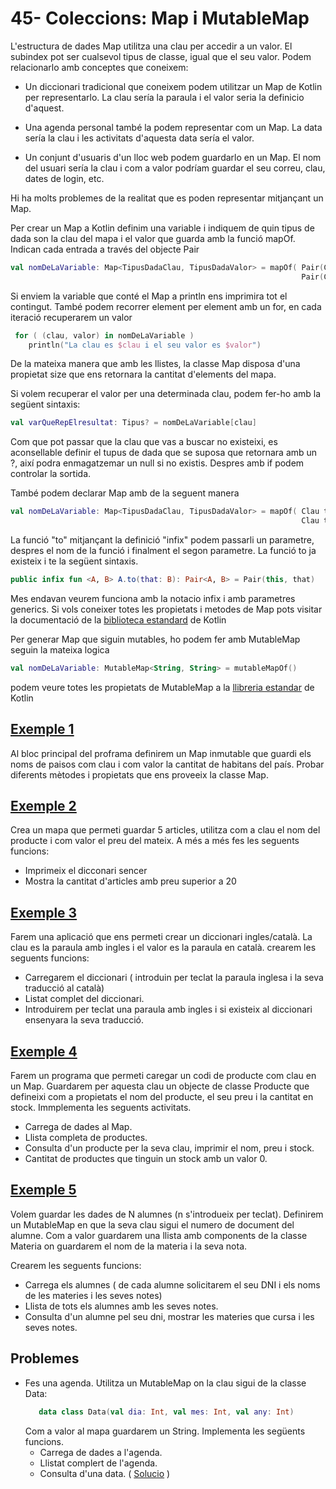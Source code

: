 # 45- Coleccions: Map i MutableMap

L'estructura de dades Map utilitza una clau per accedir a un valor. El subindex pot ser cualsevol tipus de classe, igual  que el seu valor. Podem relacionarlo amb conceptes que coneixem:

 * Un diccionari tradicional que coneixem podem utilitzar un Map de Kotlin per representarlo. La clau sería la paraula i el valor seria la definicio d'aquest.

 * Una agenda personal també la podem representar com un Map. La data sería la clau i les activitats d'aquesta data sería el valor.

 * Un conjunt d'usuaris d'un lloc web podem guardarlo en un Map. El nom del usuari sería la clau i com a valor podríam guardar el seu correu, clau, dates de login, etc.

Hi ha molts problemes de la realitat que es poden representar mitjançant un Map.

Per crear un Map a Kotlin definim una variable i indiquem de quin tipus de dada son la clau del mapa i el valor que guarda amb la funció mapOf. Indican cada entrada a través del objecte Pair

```kotlin
val nomDeLaVariable: Map<TipusDadaClau, TipusDadaValor> = mapOf( Pair(Clau, Valor),
                                                                 Pair(Clau, Valor))
```
Si enviem la variable que conté el Map a println ens imprimira tot el contingut. També podem recorrer element per element amb un for, en cada iteració recuperarem un valor

```kotlin
 for ( (clau, valor) in nomDeLaVariable )
	println("La clau es $clau i el seu valor es $valor")
```

De la mateixa manera que amb les llistes, la classe Map disposa d'una propietat size que ens retornara la cantitat d'elements del mapa.

Si volem recuperar el valor per una determinada clau, podem fer-ho amb la següent sintaxis:

```kotlin
val varQueRepElresultat: Tipus? = nomDeLaVariable[clau]
```

Com que pot passar que la clau que vas a buscar no existeixi, es aconsellable definir el tupus de dada que se suposa que retornara amb un ?, així podra enmagatzemar un null si no existis. Despres amb if podem controlar la sortida.

També podem declarar Map amb de la seguent manera

```kotlin
val nomDeLaVariable: Map<TipusDadaClau, TipusDadaValor> = mapOf( Clau to Valor,
                                                                 Clau to Valor)
```

La funció "to" mitjançant la definició "infix" podem passarli un parametre, despres el nom de la funció i finalment el segon parametre. La funció to ja existeix i te la següent sintaxis.

```kotlin
public infix fun <A, B> A.to(that: B): Pair<A, B> = Pair(this, that)
```

Mes endavan veurem funciona amb la notacio infix i amb parametres generics. Si vols coneixer totes les propietats i metodes de Map pots visitar la documentació de la [biblioteca estandard](https://kotlinlang.org/api/latest/jvm/stdlib/kotlin.collections/-map/) de Kotlin

Per generar Map que siguin mutables, ho podem fer amb MutableMap seguin la mateixa logica

```kotlin
val nomDeLaVariable: MutableMap<String, String> = mutableMapOf()
```
podem veure totes les propietats de MutableMap a la [llibreria estandar](https://kotlinlang.org/api/latest/jvm/stdlib/kotlin.collections/-mutable-map/) de Kotlin

## [Exemple 1](https://github.com/marcmoiagese/curskotlin/blob/master/45-Coleccions_Map_i_MutableMap/Exemple1/src/main/kotlin/Main.kt)

Al bloc principal del proframa definirem un Map inmutable que guardi els noms de paisos com clau i com valor la cantitat de habitans del país.
Probar diferents mètodes i propietats que ens proveeix la classe Map.

## [Exemple 2](https://github.com/marcmoiagese/curskotlin/blob/master/45-Coleccions_Map_i_MutableMap/Exemple2/src/main/kotlin/Main.kt)

Crea un mapa que permeti guardar 5 articles,  utilitza com a clau el nom del producte i com valor el preu del mateix. A més a més fes les seguents funcions:
- Imprimeix el dicconari sencer
- Mostra la cantitat d'articles amb preu superior a 20

## [Exemple 3](https://github.com/marcmoiagese/curskotlin/blob/master/45-Coleccions_Map_i_MutableMap/Exemple3/src/main/kotlin/Main.kt)

Farem una aplicació que ens permeti crear un diccionari ingles/català. La clau es la paraula amb ingles i el valor es la paraula en català. crearem les seguents funcions:
- Carregarem el diccionari (  introduin per teclat la paraula inglesa i la seva traducció al català)
- Listat complet del diccionari.
- Introduirem per teclat una paraula amb ingles i si existeix al diccionari ensenyara la seva traducció.

## [Exemple 4](https://github.com/marcmoiagese/curskotlin/blob/master/45-Coleccions_Map_i_MutableMap/Exemple4/src/main/kotlin/Main.kt)

Farem un programa que permeti caregar un codi de producte com clau en un Map. Guardarem per aquesta clau un objecte de classe Producte que defineixi com a propietats el nom del producte, el seu preu i la cantitat en stock.
Immplementa les seguents activitats.
- Carrega de dades al Map.
- Llista completa de productes.
- Consulta d'un producte per la seva clau, imprimir el nom, preu i stock.
- Cantitat de productes que tinguin un stock amb un valor 0.

## [Exemple 5](https://github.com/marcmoiagese/curskotlin/blob/master/45-Coleccions_Map_i_MutableMap/Exemple5/src/main/kotlin/Main.kt)

Volem guardar les dades de N alumnes (n s'introdueix per teclat). Definirem un MutableMap en que la seva clau sigui el numero de document del alumne.
Com a valor guardarem una llista amb components de la classe Materia on guardarem el nom de la materia i la seva nota.

Crearem les seguents funcions:
- Carrega els alumnes ( de cada alumne solicitarem el seu DNI i els noms de les materies i les seves notes)
- Llista de tots els alumnes amb les seves notes.
- Consulta d'un alumne pel seu dni, mostrar les materies que cursa i les seves notes.

## Problemes

- Fes una agenda. Utilitza un MutableMap on la clau sigui de la classe Data:
  ```kotlin
     data class Data(val dia: Int, val mes: Int, val any: Int)
  ```
  Com a valor al mapa guardarem un String. Implementa les següents funcions.
  - Carrega de dades a l'agenda.
  - Llistat complert de l'agenda.
  - Consulta d'una data. ( [Solucio](https://github.com/marcmoiagese/curskotlin/blob/master/45-Coleccions_Map_i_MutableMap/Problema1/src/main/kotlin/Main.kt) )
